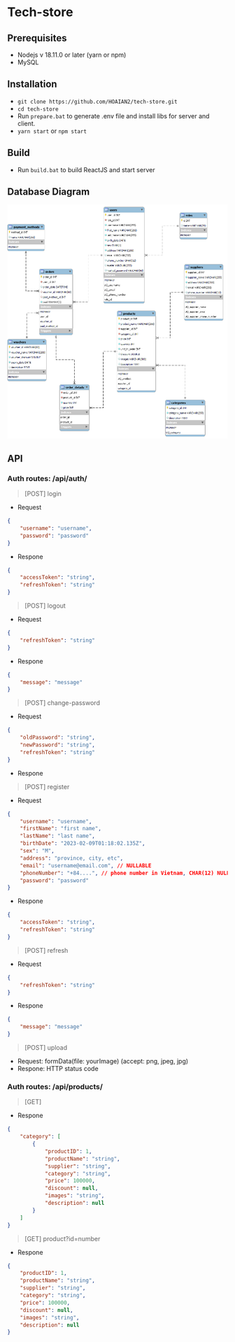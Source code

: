 # Tech-store
## Prerequisites
* Nodejs v 18.11.0 or later (yarn or npm)
* MySQL
## Installation
* `git clone https://github.com/HOAIAN2/tech-store.git`
* `cd tech-store`
* Run `prepare.bat` to generate .env file and install libs for server and client.
* `yarn start` or `npm start`
## Build
* Run `build.bat` to build ReactJS and start server
## Database Diagram
![](/database/store_db_diagram.png)
## API
### Auth routes: /api/auth/
>[POST] login
* Request
```json
{
    "username": "username",
    "password": "password"
}
```
* Respone
```json
{
    "accessToken": "string",
    "refreshToken": "string"
}
```
>[POST] logout
* Request
```json
{
    "refreshToken": "string"
}
```
* Respone
```json
{
    "message": "message"
}
```
>[POST] change-password
* Request
```json
{
    "oldPassword": "string",
    "newPassword": "string",
    "refreshToken": "string"
}
```
* Respone
>[POST] register
* Request
```json
{
    "username": "username",
    "firstName": "first name",
    "lastName": "last name",
    "birthDate": "2023-02-09T01:18:02.135Z",
    "sex": "M",
    "address": "province, city, etc",
    "email": "username@email.com", // NULLABLE
    "phoneNumber": "+84....", // phone number in Vietnam, CHAR(12) NULLABLE
    "password": "password"
}
```
* Respone
```json
{
    "accessToken": "string",
    "refreshToken": "string"
}
```
>[POST] refresh
* Request
```json
{
    "refreshToken": "string"
}
```
* Respone
```json
{
    "message": "message"
}
```
>[POST] upload
* Request: formData(file: yourImage) (accept: png, jpeg, jpg)
* Respone: HTTP status code
### Auth routes: /api/products/
>[GET]
* Respone
```json
{
    "category": [
        {
            "productID": 1,
            "productName": "string",
            "supplier": "string",
            "category": "string",
            "price": 100000,
            "discount": null,
            "images": "string",
            "description": null
        }
    ]
}
```
>[GET] product?id=number
* Respone
```json
{
    "productID": 1,
    "productName": "string",
    "supplier": "string",
    "category": "string",
    "price": 100000,
    "discount": null,
    "images": "string",
    "description": null
}
```